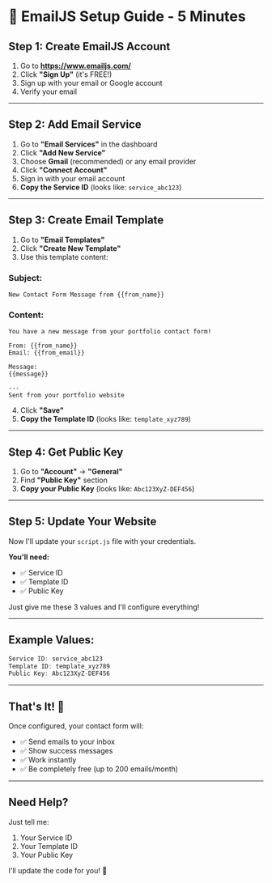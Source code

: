 # 📧 EmailJS Setup Guide - 5 Minutes

## Step 1: Create EmailJS Account

1. Go to **https://www.emailjs.com/**
2. Click **"Sign Up"** (it's FREE!)
3. Sign up with your email or Google account
4. Verify your email

---

## Step 2: Add Email Service

1. Go to **"Email Services"** in the dashboard
2. Click **"Add New Service"**
3. Choose **Gmail** (recommended) or any email provider
4. Click **"Connect Account"**
5. Sign in with your email account
6. **Copy the Service ID** (looks like: `service_abc123`)

---

## Step 3: Create Email Template

1. Go to **"Email Templates"**
2. Click **"Create New Template"**
3. Use this template content:

### Subject:
```
New Contact Form Message from {{from_name}}
```

### Content:
```
You have a new message from your portfolio contact form!

From: {{from_name}}
Email: {{from_email}}

Message:
{{message}}

---
Sent from your portfolio website
```

4. Click **"Save"**
5. **Copy the Template ID** (looks like: `template_xyz789`)

---

## Step 4: Get Public Key

1. Go to **"Account"** → **"General"**
2. Find **"Public Key"** section
3. **Copy your Public Key** (looks like: `Abc123XyZ-DEF456`)

---

## Step 5: Update Your Website

Now I'll update your `script.js` file with your credentials.

**You'll need:**
- ✅ Service ID
- ✅ Template ID  
- ✅ Public Key

Just give me these 3 values and I'll configure everything!

---

## Example Values:

```javascript
Service ID: service_abc123
Template ID: template_xyz789
Public Key: Abc123XyZ-DEF456
```

---

## That's It! 🎉

Once configured, your contact form will:
- ✅ Send emails to your inbox
- ✅ Show success messages
- ✅ Work instantly
- ✅ Be completely free (up to 200 emails/month)

---

## Need Help?

Just tell me:
1. Your Service ID
2. Your Template ID
3. Your Public Key

I'll update the code for you! 🚀
